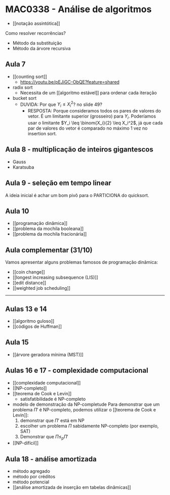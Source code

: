 # MAC0338 - Análise de algoritmos

- [[notação assintótica]]

Como resolver recorrências?
- Método da substituição
- Método da árvore recursiva

## Aula 7
- [[counting sort]]
  - https://youtu.be/pEJiGC-ObQE?feature=shared
- radix sort
  - Necessita de um [[algoritmo estável]] para ordenar cada iteração
- bucket sort
  - DUVIDA: Por que $Y_i \leq X_i^2$? no slide 49?
    - RESPOSTA: Porque consideramos todos os pares de valores do vetor. É um limitante superior (grosseiro) para $Y_i$. Poderíamos usar o limitante $Y_i \leq \binom{X_i}{2} \leq X_i^2$, já que cada par de valores do vetor é comparado no máximo 1 vez no insertion sort.

## Aula 8 - multiplicação de inteiros gigantescos
- Gauss
- Karatsuba

## Aula 9 - seleção em tempo linear
A ideia inicial é achar um bom pivô para o PARTICIONA do quicksort.

## Aula 10
- [[programação dinâmica]]
- [[problema da mochila booleana]]
- [[problema da mochila fracionária]]

## Aula complementar (31/10)
Vamos apresentar alguns problemas famosos de programação dinâmica:

- [[coin change]]
- [[longest increasing subsequence (LIS)]]
- [[edit distance]]
- [[weighted job scheduling]]

---

## Aulas 13 e 14
- [[algoritmo guloso]]
- [[códigos de Huffman]]

## Aula 15
- [[árvore geradora mínima (MST)]]

## Aulas 16 e 17 - complexidade computacional
- [[complexidade computacional]]
- [[NP-completo]]
- [[teorema de Cook e Levin]]
  - satisfatibilidade é NP-completo
- modelo de demonstração da NP-completude
  Para demonstrar que um problema $\Pi'$ é NP-completo, podemos utilizar o [[teorema de Cook e Levin]]:
  1. demonstrar que $\Pi'$ está em NP
  2. escolher um problema $\Pi$ sabidamente NP-completo (por exemplo, SAT)
  3. Demonstrar que $\Pi \leq_p \Pi'$
- [[NP-difícil]]

## Aula 18 - análise amortizada
- método agregado
- método por créditos
- método potencial
- [[análise amortizada de inserção em tabelas dinâmicas]]